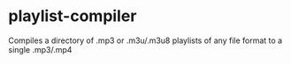# playlist-compiler
Compiles a directory of .mp3 or .m3u/.m3u8 playlists of any file format to a single .mp3/.mp4
